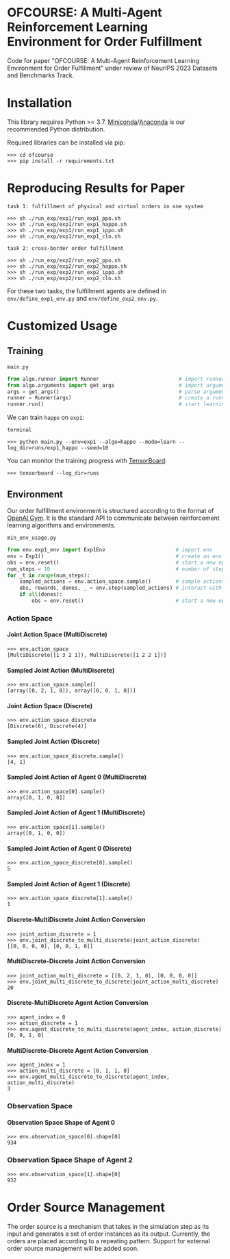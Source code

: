 # OFCOURSE: A Multi-Agent Reinforcement Learning Environment for Order Fulfillment

Code for paper "OFCOURSE: A Multi-Agent Reinforcement Learning Environment for Order Fulfillment" under review of NeurIPS 2023 Datasets and Benchmarks Track.

# Installation

This library requires Python >= 3.7.
[Miniconda](https://docs.conda.io/en/latest/miniconda.html#system-requirements)/[Anaconda](https://docs.anaconda.com/anaconda/install/) is our recommended Python distribution.

Required libraries can be installed via pip:

```console
>>> cd ofcourse
>>> pip install -r requirements.txt
```

# Reproducing Results for Paper

`task 1: fulfillment of physical and virtual orders in one system`
```console
>>> sh ./run_exp/exp1/run_exp1_ppo.sh
>>> sh ./run_exp/exp1/run_exp1_happo.sh
>>> sh ./run_exp/exp1/run_exp1_ippo.sh
>>> sh ./run_exp/exp1/run_exp1_clo.sh
```

`task 2: cross-border order fulfillment`
```console
>>> sh ./run_exp/exp2/run_exp2_ppo.sh
>>> sh ./run_exp/exp2/run_exp2_happo.sh
>>> sh ./run_exp/exp2/run_exp2_ippo.sh
>>> sh ./run_exp/exp2/run_exp2_clo.sh
```

For these two tasks, the fulfillment agents are defined in `env/define_exp1_env.py` and `env/define_exp2_env.py`.

# Customized Usage

## Training

`main.py`
```python
from algo.runner import Runner                          # import runner
from algo.arguments import get_args                     # import argument parser
args = get_args()                                       # parse arguments
runner = Runner(args)                                   # create a runner instance with specified arguments
runner.run()                                            # start learning or evaluation
```

We can train `happo` on `exp1`:

`terminal`
```console
>>> python main.py --env=exp1 --algo=happo --mode=learn --log_dir=runs/exp1_happo --seed=10
```

You can monitor the training progress with [TensorBoard](https://pytorch.org/docs/stable/tensorboard.html):

```console
>>> tensorboard --log_dir=runs
```

## Environment

Our order fulfillment environment is structured according to the format of [OpenAI Gym](https://github.com/openai/gym).
It is the standard API to communicate between reinforcement learning algorithms and environments.

`min_env_usage.py`
```python
from env.exp1_env import Exp1Env                       # import env
env = Exp1()                                           # create an env instance
obs = env.reset()                                      # start a new episode
num_steps = 10                                         # number of steps
for _t in range(num_steps):
    sampled_actions = env.action_space.sample()        # sample actions (not from algo)
    obs, rewards, dones, _ = env.step(sampled_actions) # interact with env
    if all(dones):
        obs = env.reset()                              # start a new episode when current one ends
```

### Action Space

#### Joint Action Space (MultiDiscrete)
```console
>>> env.action_space
[MultiDiscrete([1 3 2 1]), MultiDiscrete([1 2 2 1])]
```

#### Sampled Joint Action (MultiDiscrete)
```console
>>> env.action_space.sample()
[array([0, 2, 1, 0]), array([0, 0, 1, 0])]
```

#### Joint Action Space (Discrete)
```console
>>> env.action_space_discrete
[Discrete(6), Discrete(4)]
```

#### Sampled Joint Action (Discrete)
```console
>>> env.action_space_discrete.sample()
[4, 1]
```

#### Sampled Joint Action of Agent 0 (MultiDiscrete)
```console
>>> env.action_space[0].sample()
array([0, 1, 0, 0])
```

#### Sampled Joint Action of Agent 1 (MultiDiscrete)
```console
>>> env.action_space[1].sample()
array([0, 1, 0, 0])
```

#### Sampled Joint Action of Agent 0 (Discrete)
```console
>>> env.action_space_discrete[0].sample()
5
```

#### Sampled Joint Action of Agent 1 (Discrete)
```console
>>> env.action_space_discrete[1].sample()
1
```

#### Discrete-MultiDiscrete Joint Action Conversion
```console
>>> joint_action_discrete = 1
>>> env.joint_discrete_to_multi_discrete(joint_action_discrete)
[[0, 0, 0, 0], [0, 0, 1, 0]]
```

#### MultiDiscrete-Discrete Joint Action Conversion
```console
>>> joint_action_multi_discrete = [[0, 2, 1, 0], [0, 0, 0, 0]]
>>> env.joint_multi_discrete_to_discrete(joint_action_multi_discrete)
20
```

#### Discrete-MultiDiscrete Agent Action Conversion
```console
>>> agent_index = 0
>>> action_discrete = 1
>>> env.agent_discrete_to_multi_discrete(agent_index, action_discrete)
[0, 0, 1, 0]
```

#### MultiDiscrete-Discrete Agent Action Conversion
```console
>>> agent_index = 1
>>> action_multi_discrete = [0, 1, 1, 0]
>>> env.agent_multi_discrete_to_discrete(agent_index, action_multi_discrete)
3
```

### Observation Space

#### Observation Space Shape of Agent 0
```console
>>> env.observation_space[0].shape[0]
934
```

### Observation Space Shape of Agent 2
```console
>>> env.observation_space[1].shape[0]
932
```

# Order Source Management

The order source is a mechanism that takes in the simulation step as its input and generates a set of order instances as its output.
Currently, the orders are placed according to a repeating pattern.
Support for external order source management will be added soon.

